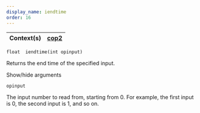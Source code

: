 ```yaml
---
display_name: iendtime
order: 16
---
```

| Context(s) | [cop2](../contexts/cop2.html) |
| --- | --- |

`float  iendtime(int opinput)`

Returns the end time of the specified input.

Show/hide arguments

`opinput`

The input number to read from, starting from 0. For example, the first input is 0, the second input is 1, and so on.
